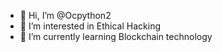 - 👋 Hi, I’m @Ocpython2
- 👀 I’m interested in Ethical Hacking 
- 🌱 I’m currently learning Blockchain technology 



<!---
Ocpython2/Ocpython2 is a ✨ special ✨ repository because its `README.md` (this file) appears on your GitHub profile.
You can click the Preview link to take a look at your changes.
--->
